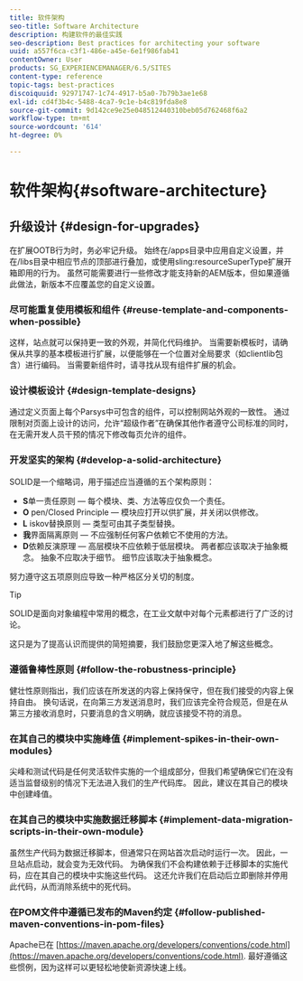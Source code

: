 ```yaml
---
title: 软件架构
seo-title: Software Architecture
description: 构建软件的最佳实践
seo-description: Best practices for architecting your software
uuid: a557f6ca-c3f1-486e-a45e-6e1f986fab41
contentOwner: User
products: SG_EXPERIENCEMANAGER/6.5/SITES
content-type: reference
topic-tags: best-practices
discoiquuid: 92971747-1c74-4917-b5a0-7b79b3ae1e68
exl-id: cd4f3b4c-5488-4ca7-9c1e-b4c819fda8e8
source-git-commit: 9d142ce9e25e048512440310beb05d762468f6a2
workflow-type: tm+mt
source-wordcount: '614'
ht-degree: 0%

---
```


# 软件架构{#software-architecture}

## 升级设计 {#design-for-upgrades}

在扩展OOTB行为时，务必牢记升级。 始终在/apps目录中应用自定义设置，并在/libs目录中相应节点的顶部进行叠加，或使用sling:resourceSuperType扩展开箱即用的行为。 虽然可能需要进行一些修改才能支持新的AEM版本，但如果遵循此做法，新版本不应覆盖您的自定义设置。

### 尽可能重复使用模板和组件 {#reuse-template-and-components-when-possible}

这样，站点就可以保持更一致的外观，并简化代码维护。 当需要新模板时，请确保从共享的基本模板进行扩展，以便能够在一个位置对全局要求（如clientlib包含）进行编码。 当需要新组件时，请寻找从现有组件扩展的机会。

### 设计模板设计 {#design-template-designs}

通过定义页面上每个Parsys中可包含的组件，可以控制网站外观的一致性。 通过限制对页面上设计的访问，允许“超级作者”在确保其他作者遵守公司标准的同时，在无需开发人员干预的情况下修改每页允许的组件。

### 开发坚实的架构 {#develop-a-solid-architecture}

SOLID是一个缩略词，用于描述应当遵循的五个架构原则：

* **S**&#x200B;单一责任原则 — 每个模块、类、方法等应仅负一个责任。
* **O** pen/Closed Principle — 模块应打开以供扩展，并关闭以供修改。
* **L** iskov替换原则 — 类型可由其子类型替换。
* **我**&#x200B;界面隔离原则 — 不应强制任何客户依赖它不使用的方法。
* **D**&#x200B;依赖反演原理 — 高层模块不应依赖于低层模块。 两者都应该取决于抽象概念。 抽象不应取决于细节。 细节应该取决于抽象概念。

努力遵守这五项原则应导致一种严格区分关切的制度。

>[!TIP]
>
>SOLID是面向对象编程中常用的概念，在工业文献中对每个元素都进行了广泛的讨论。
>
>这只是为了提高认识而提供的简短摘要，我们鼓励您更深入地了解这些概念。

### 遵循鲁棒性原则 {#follow-the-robustness-principle}

健壮性原则指出，我们应该在所发送的内容上保持保守，但在我们接受的内容上保持自由。 换句话说，在向第三方发送消息时，我们应该完全符合规范，但是在从第三方接收消息时，只要消息的含义明确，就应该接受不符的消息。

### 在其自己的模块中实施峰值 {#implement-spikes-in-their-own-modules}

尖峰和测试代码是任何灵活软件实施的一个组成部分，但我们希望确保它们在没有适当监督级别的情况下无法进入我们的生产代码库。 因此，建议在其自己的模块中创建峰值。

### 在其自己的模块中实施数据迁移脚本 {#implement-data-migration-scripts-in-their-own-module}

虽然生产代码为数据迁移脚本，但通常只在网站首次启动时运行一次。 因此，一旦站点启动，就会变为无效代码。 为确保我们不会构建依赖于迁移脚本的实施代码，应在其自己的模块中实施这些代码。 这还允许我们在启动后立即删除并停用此代码，从而消除系统中的死代码。

### 在POM文件中遵循已发布的Maven约定 {#follow-published-maven-conventions-in-pom-files}

Apache已在 [https://maven.apache.org/developers/conventions/code.html](https://maven.apache.org/developers/conventions/code.html). 最好遵循这些惯例，因为这样可以更轻松地使新资源快速上线。

